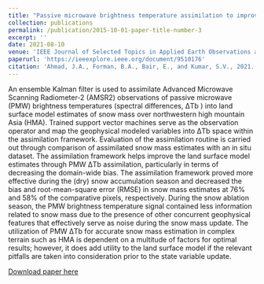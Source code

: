 ```yaml
---
title: "Passive microwave brightness temperature assimilation to improve snow mass estimation across complex terrain in Pakistan, Afghanistan, and Tajikistan"
collection: publications
permalink: /publication/2015-10-01-paper-title-number-3
excerpt: ''
date: 2021-08-10
venue: 'IEEE Journal of Selected Topics in Applied Earth Observations and Remote Sensing'
paperurl: 'https://ieeexplore.ieee.org/document/9510176'
citation: 'Ahmad, J.A., Forman, B.A., Bair, E., and Kumar, S.V., 2021. Passive microwave brightness temperature assimilation to improve snow mass estimation across complex terrain in Pakistan, Afghanistan, and Tajikistan. IEEE Journal of Selected Topics in Applied Earth Observations and Remote Sensing, 14, pp.8849-8863.'
---
```

An ensemble Kalman filter is used to assimilate Advanced Microwave Scanning Radiometer-2 (AMSR2) observations of passive microwave (PMW) brightness temperatures (spectral differences, ΔTb ) into land surface model estimates of snow mass over northwestern high mountain Asia (HMA). Trained support vector machines serve as the observation operator and map the geophysical modeled variables into ΔTb space within the assimilation framework. Evaluation of the assimilation routine is carried out through comparison of assimilated snow mass estimates with an in situ dataset. The assimilation framework helps improve the land surface model estimates through PMW ΔTb assimilation, particularly in terms of decreasing the domain-wide bias. The assimilation framework proved more effective during the (dry) snow accumulation season and decreased the bias and root-mean-square error (RMSE) in snow mass estimates at 76% and 58% of the comparative pixels, respectively. During the snow ablation season, the PMW brightness temperature signal contained less information related to snow mass due to the presence of other concurrent geophysical features that effectively serve as noise during the snow mass update. The utilization of PMW ΔTb for accurate snow mass estimation in complex terrain such as HMA is dependent on a multitude of factors for optimal results; however, it does add utility to the land surface model if the relevant pitfalls are taken into consideration prior to the state variable update.

[Download paper here](https://ieeexplore.ieee.org/document/9510176)
